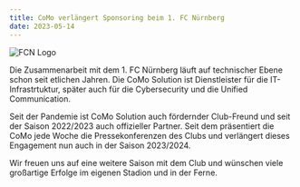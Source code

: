 ```yaml
---
title: CoMo verlängert Sponsoring beim 1. FC Nürnberg
date: 2023-05-14
---
```


![FCN Logo](/notes/2023-05-14.png)

Die Zusammenarbeit mit dem 1. FC Nürnberg läuft auf technischer Ebene schon seit etlichen Jahren. Die CoMo Solution ist Dienstleister für die IT-Infrastrtuktur, später auch für die Cybersecurity und die Unified Communication.

Seit der Pandemie ist CoMo Solution auch fördernder Club-Freund und seit der Saison 2022/2023 auch offizieller Partner. Seit dem präsentiert die CoMo jede Woche die Pressekonferenzen des Clubs und verlängert dieses Engagement nun auch in der Saison 2023/2024.

Wir freuen uns auf eine weitere Saison mit dem Club und wünschen viele großartige Erfolge im eigenen Stadion und in der Ferne.
